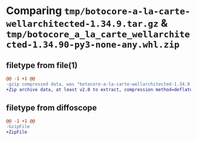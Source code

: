 # Comparing `tmp/botocore-a-la-carte-wellarchitected-1.34.9.tar.gz` & `tmp/botocore_a_la_carte_wellarchitected-1.34.90-py3-none-any.whl.zip`

## filetype from file(1)

```diff
@@ -1 +1 @@
-gzip compressed data, was "botocore-a-la-carte-wellarchitected-1.34.9.tar", last modified: Thu Dec 28 01:07:00 2023, max compression
+Zip archive data, at least v2.0 to extract, compression method=deflate
```

## filetype from diffoscope

```diff
@@ -1 +1 @@
-GzipFile
+ZipFile
```

